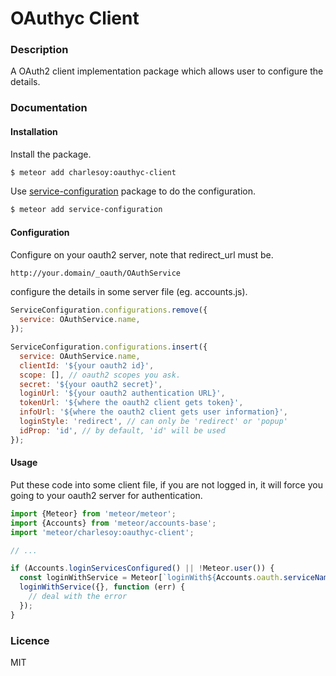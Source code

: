# OAuthyc Client

### Description

A OAuth2 client implementation package which allows user to configure the details.

### Documentation

#### Installation

Install the package.

```bash
$ meteor add charlesoy:oauthyc-client
```

Use [service-configuration][1] package to do the configuration.

```bash
$ meteor add service-configuration
```

#### Configuration

Configure on your oauth2 server, note that redirect_url must be.

```bash
http://your.domain/_oauth/OAuthService
```

configure the details in some server file (eg. accounts.js).

```javascript
ServiceConfiguration.configurations.remove({
  service: OAuthService.name,
});

ServiceConfiguration.configurations.insert({
  service: OAuthService.name,
  clientId: '${your oauth2 id}',
  scope: [], // oauth2 scopes you ask.
  secret: '${your oauth2 secret}',
  loginUrl: '${your oauth2 authentication URL}',
  tokenUrl: '${where the oauth2 client gets token}',
  infoUrl: '${where the oauth2 client gets user information}',
  loginStyle: 'redirect', // can only be 'redirect' or 'popup'
  idProp: 'id', // by default, 'id' will be used
});
```

#### Usage

Put these code into some client file, if you are not logged in, it will force you going to your oauth2 server for authentication. 

```javascript
import {Meteor} from 'meteor/meteor';
import {Accounts} from 'meteor/accounts-base';
import 'meteor/charlesoy:oauthyc-client';

// ...

if (Accounts.loginServicesConfigured() || !Meteor.user()) {
  const loginWithService = Meteor[`loginWith${Accounts.oauth.serviceNames()[0]}`];
  loginWithService({}, function (err) {
    // deal with the error
  });
}
```

### Licence

MIT

[1]: https://atmospherejs.com/meteor/service-configuration